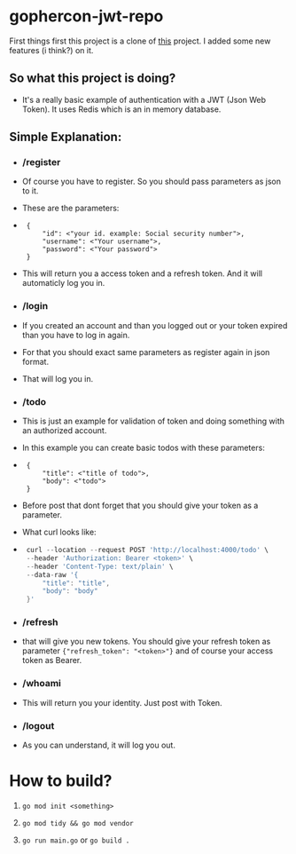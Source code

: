 # gophercon-jwt-repo

First things first this project is a clone of [this](https://github.com/victorsteven/gophercon-jwt-repo) project. I added some new features (i think?) on it.

## So what this project is doing?

 - It's a really basic example of authentication with a JWT (Json Web Token). It uses Redis which is an in memory database. 

## Simple Explanation:

 - ### /register

 - Of course you have to register. So you should pass parameters as json to it.
 - These are the parameters:

 - ```
    {
        "id": <"your id. example: Social security number">,
        "username": <"Your username">,
        "password": <"Your password">
    }

    ```
 - This will return you a access token and a refresh token. And it will automaticly log you in.

 - ### /login

 - If you created an account and than you logged out or your token expired than you have to log in again.

 - For that you should exact same parameters as register again in json format.

 - That will log you in.

 - ### /todo

 - This is just an example for validation of token and doing something with an authorized account. 

 - In this example you can create basic todos with these parameters:

 - ``` 
    {
        "title": <"title of todo">,
        "body": <"todo">
    }

   ```
 - Before post that dont forget that you should give your token as a parameter.

 - What curl looks like:

 - ```go
    curl --location --request POST 'http://localhost:4000/todo' \
    --header 'Authorization: Bearer <token>' \
    --header 'Content-Type: text/plain' \
    --data-raw '{
        "title": "title",
        "body": "body"
    }' 
    ```

 - ### /refresh

 - that will give you new tokens. You should give your refresh token as parameter ``` {"refresh_token": "<token>"} ``` and of course your access token as Bearer.

 - ### /whoami

 - This will return you your identity. Just post with Token.

 - ### /logout

 - As you can understand, it will log you out.

 # How to build?

 1. ``` go mod init <something> ```

 2. ``` go mod tidy && go mod vendor ```

 3. ``` go run main.go ``` or ``` go build . ``` 